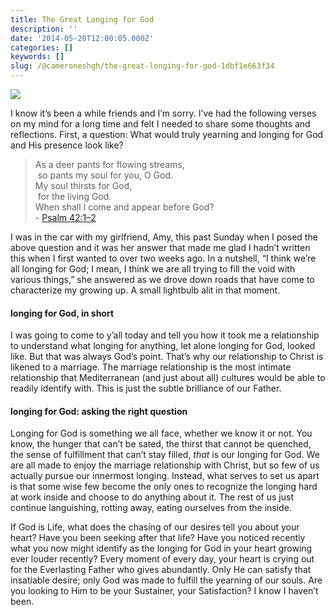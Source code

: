 ```yaml
---
title: The Great Longing for God
description: ''
date: '2014-05-20T12:00:05.000Z'
categories: []
keywords: []
slug: /@cameroneshgh/the-great-longing-for-god-1dbf1e663f34
---
```


![](https://cdn-images-1.medium.com/max/800/0*cHZTJVav29uPpCGh.jpg)

I know it’s been a while friends and I’m sorry. I’ve had the following verses on my mind for a long time and felt I needed to share some thoughts and reflections. First, a question: What would truly yearning and longing for God and His presence look like?

> As a deer pants for flowing streams,  
>  so pants my soul for you, O God.  
> My soul thirsts for God,  
>  for the living God.  
> When shall I come and appear before God?  
> \- [Psalm 42:1–2](http://www.biblegateway.com/passage/?search=Psalm+42&version=ESV)

I was in the car with my girlfriend, Amy, this past Sunday when I posed the above question and it was her answer that made me glad I hadn’t written this when I first wanted to over two weeks ago. In a nutshell, “I think we’re all longing for God; I mean, I think we are all trying to fill the void with various things,” she answered as we drove down roads that have come to characterize my growing up. A small lightbulb alit in that moment.

#### longing for God, in short

I was going to come to y’all today and tell you how it took me a relationship to understand what longing for anything, let alone longing for God, looked like. But that was always God’s point. That’s why our relationship to Christ is likened to a marriage. The marriage relationship is the most intimate relationship that Mediterranean (and just about all) cultures would be able to readily identify with. This is just the subtle brilliance of our Father.

#### longing for God: asking the right question

Longing for God is something we all face, whether we know it or not. You know, the hunger that can’t be sated, the thirst that cannot be quenched, the sense of fulfillment that can’t stay filled, _that_ is our longing for God. We are all made to enjoy the marriage relationship with Christ, but so few of us actually pursue our innermost longing. Instead, what serves to set us apart is that some wise few become the only ones to recognize the longing hard at work inside and choose to do anything about it. The rest of us just continue languishing, rotting away, eating ourselves from the inside.

If God is Life, what does the chasing of our desires tell you about your heart? Have you been seeking after that life? Have you noticed recently what you now might identify as the longing for God in your heart growing ever louder recently? Every moment of every day, your heart is crying out for the Everlasting Father who gives abundantly. Only He can satisfy that insatiable desire; only God was made to fulfill the yearning of our souls. Are you looking to Him to be your Sustainer, your Satisfaction? I know I haven’t been.
